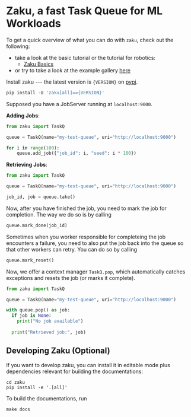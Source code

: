 # Zaku, a fast Task Queue for ML Workloads

To get a quick overview of what you can do with `zaku`, check out the following:

- take a look at the basic tutorial or the tutorial for robotics:
  - [Zaku Basics](tutorials/basics)
- or try to take a look at the example gallery [here](examples/01_simple_queue)

Install zaku --- the latest version is `{VERSION}` on [pypi](https://pypi.org/project/zaku/{VERSION}/).

```python
pip install -U 'zaku[all]=={VERSION}'
```

Supposed you have a JobServer running at `localhost:9000`.

**Adding Jobs**:

```python
from zaku import TaskQ

queue = TaskQ(name="my-test-queue", uri="http://localhost:9000")

for i in range(100):
    queue.add_job({"job_id": i, "seed": i * 100})
```

**Retrieving Jobs**:

```python
from zaku import TaskQ

queue = TaskQ(name="my-test-queue", uri="http://localhost:9000")

job_id, job = queue.take()
```

Now, after you have finished the job, you need to mark the job for completion. The way we do so is by calling

```python
queue.mark_done(job_id)
```

Sometimes when you worker responsible for completeing the job encounters a failure, you need to also put the job back into the queue so that other workers can retry. You can do so by calling

```python
queue.mark_reset()
```

Now, we offer a context manager `TaskQ.pop`, which automatically catches exceptions and resets the job (or marks it complete).

```python
from zaku import TaskQ

queue = TaskQ(name="my-test-queue", uri="http://localhost:9000")

with queue.pop() as job:
  if job is None:
    print("No job available")
  
  print("Retrieved job:", job)
```

## Developing Zaku (Optional)

If you want to develop zaku, you can install it in editable mode plus dependencies
relevant for building the documentations:

```shell
cd zaku
pip install -e '.[all]'
```

To build the documentations, run

```shell
make docs
```